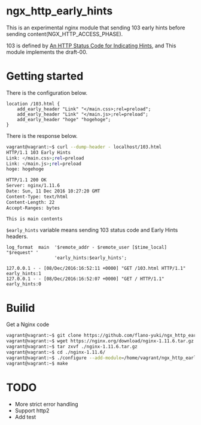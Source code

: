 # ngx_http_early_hints
This is an experimental nginx module that sending 103 early hints before sending content(NGX_HTTP_ACCESS_PHASE).

103 is defined by [An HTTP Status Code for Indicating Hints](https://tools.ietf.org/html/draft-kazuho-early-hints-status-code-00), and This module implements the draft-00.

# Getting started

There is the configuration below.

```nginx
location /103.html {
    add_early_header "Link" "</main.css>;rel=preload";
    add_early_header "Link" "</main.js>;rel=preload";
    add_early_header "hoge" "hogehoge";
}
```

There is the response below.

```sh
vagrant@vagrant:~$ curl --dump-header - localhost/103.html
HTTP/1.1 103 Early Hints
Link: </main.css>;rel=preload
Link: </main.js>;rel=preload
hoge: hogehoge

HTTP/1.1 200 OK
Server: nginx/1.11.6
Date: Sun, 11 Dec 2016 10:27:20 GMT
Content-Type: text/html
Content-Length: 22
Accept-Ranges: bytes

This is main contents
```

`$early_hints` variable means sending 103 status code and Early Hints headers.
```
log_format  main  '$remote_addr - $remote_user [$time_local] "$request" '
                  'early_hints:$early_hints';
```
```
127.0.0.1 - - [08/Dec/2016:16:52:11 +0000] "GET /103.html HTTP/1.1" early_hints:1
127.0.0.1 - - [08/Dec/2016:16:52:07 +0000] "GET / HTTP/1.1" early_hints:0
```


# Builid
Get a Nginx code
```sh
vagrant@vagrant:~$ git clone https://github.com/flano-yuki/ngx_http_early_hints.git
vagrant@vagrant:~$ wget https://nginx.org/download/nginx-1.11.6.tar.gz
vagrant@vagrant:~$ tar zxvf ./nginx-1.11.6.tar.gz
vagrant@vagrant:~$ cd ./nginx-1.11.6/
vagrant@vagrant:~$ ./configure --add-module=/home/vagrant/ngx_http_early_hints/
vagrant@vagrant:~$ make
```

# TODO
- More strict error handling
- Support http2
- Add test
